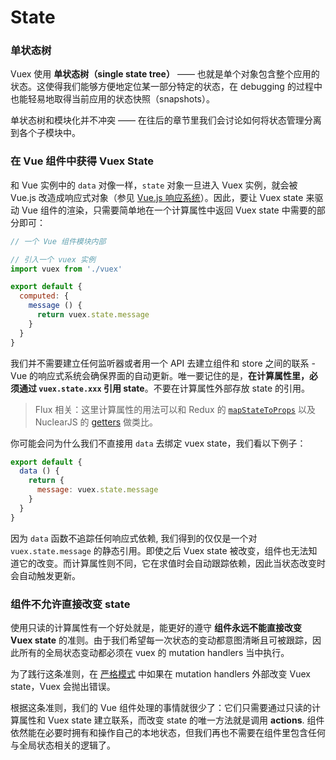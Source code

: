 # State

### 单状态树

Vuex 使用 **单状态树（single state tree）** —— 也就是单个对象包含整个应用的状态。这使得我们能够方便地定位某一部分特定的状态，在 debugging 的过程中也能轻易地取得当前应用的状态快照（snapshots）。

单状态树和模块化并不冲突 —— 在往后的章节里我们会讨论如何将状态管理分离到各个子模块中。

### 在 Vue 组件中获得 Vuex State

和 Vue 实例中的 `data` 对像一样，`state` 对象一旦进入 Vuex 实例，就会被 Vue.js 改造成响应式对象（参见 [Vue.js 响应系统](http://vuejs.org/guide/reactivity.html)）。因此，要让 Vuex state 来驱动 Vue 组件的渲染，只需要简单地在一个计算属性中返回 Vuex state 中需要的部分即可：

``` js
// 一个 Vue 组件模块内部

// 引入一个 vuex 实例
import vuex from './vuex'

export default {
  computed: {
    message () {
      return vuex.state.message
    }
  }
}
```

我们并不需要建立任何监听器或者用一个 API 去建立组件和 store 之间的联系 - Vue 的响应式系统会确保界面的自动更新。唯一要记住的是，**在计算属性里，必须通过 `vuex.state.xxx` 引用 state**。不要在计算属性外部存放 state 的引用。

> Flux 相关：这里计算属性的用法可以和 Redux 的 [`mapStateToProps`](https://github.com/rackt/react-redux/blob/master/docs/api.md#connectmapstatetoprops-mapdispatchtoprops-mergeprops-options) 以及 NuclearJS 的 [getters](https://optimizely.github.io/nuclear-js/docs/04-getters.html) 做类比。

你可能会问为什么我们不直接用 `data` 去绑定 vuex state，我们看以下例子：

``` js
export default {
  data () {
    return {
      message: vuex.state.message
    }
  }
}
```

因为 `data` 函数不追踪任何响应式依赖, 我们得到的仅仅是一个对 `vuex.state.message` 的静态引用。即使之后 Vuex state 被改变，组件也无法知道它的改变。而计算属性则不同，它在求值时会自动跟踪依赖，因此当状态改变时会自动触发更新。

### 组件不允许直接改变 state

使用只读的计算属性有一个好处就是，能更好的遵守 **组件永远不能直接改变 Vuex state** 的准则。由于我们希望每一次状态的变动都意图清晰且可被跟踪，因此所有的全局状态变动都必须在 vuex 的 mutation handlers 当中执行。

为了践行这条准则，在 [严格模式](strict.md) 中如果在 mutation handlers 外部改变 Vuex state，Vuex 会抛出错误。

根据这条准则，我们的 Vue 组件处理的事情就很少了：它们只需要通过只读的计算属性和 Vuex state 建立联系，而改变 state 的唯一方法就是调用 **actions**. 组件依然能在必要时拥有和操作自己的本地状态，但我们再也不需要在组件里包含任何与全局状态相关的逻辑了。
